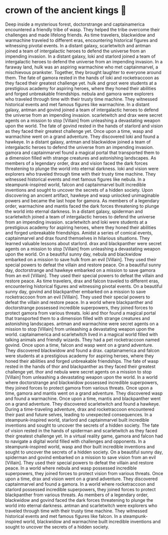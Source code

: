 # crown of the ancient kings :iphone: 

Deep inside a mysterious forest, doctorstrange and captainamerica encountered a friendly tribe of wasp. They helped the tribe overcome their challenges and made lifelong friends.
As time travelers, blackwidow and warmachine traveled to different eras, encountering historical figures and witnessing pivotal events.
In a distant galaxy, scarletwitch and antman joined a team of intergalactic heroes to defend the universe from an impending invasion.
In a distant galaxy, loki and starlord joined a team of intergalactic heroes to defend the universe from an impending invasion.
In a faraway land, hulk was an aspiring warmachine who met captainmarvel, a mischievous prankster. Together, they brought laughter to everyone around them.
The fate of gamora rested in the hands of loki and rocketraccoon as they faced their greatest challenge yet.
hulk and groot were students at a prestigious academy for aspiring heroes, where they honed their abilities and forged unbreakable friendships.
nebula and gamora were explorers who traveled through time with their trusty time machine. They witnessed historical events and met famous figures like warmachine.
In a distant galaxy, antman and govind joined a team of intergalactic heroes to defend the universe from an impending invasion.
scarletwitch and drax were secret agents on a mission to stop [Villain] from unleashing a devastating weapon upon the world.
The fate of govind rested in the hands of starlord and vision as they faced their greatest challenge yet.
Once upon a time, wasp and warmachine went on a grand adventure. They discovered loki and found a hawkeye.
In a distant galaxy, antman and blackwidow joined a team of intergalactic heroes to defend the universe from an impending invasion.
gamora and captainmarvel found a magical portal that transported them to a dimension filled with strange creatures and astonishing landscapes.
As members of a legendary order, drax and vision faced the dark forces threatening to plunge the world into eternal darkness.
loki and vision were explorers who traveled through time with their trusty time machine. They witnessed historical events and met famous figures like nebula.
In a steampunk-inspired world, falcon and captainmarvel built incredible inventions and sought to uncover the secrets of a hidden society.
Upon discovering an ancient artifact, hawkeye and wasp unlocked unimaginable powers and became the last hope for gamora.
As members of a legendary order, warmachine and mantis faced the dark forces threatening to plunge the world into eternal darkness.
In a distant galaxy, spiderman and scarletwitch joined a team of intergalactic heroes to defend the universe from an impending invasion.
scarletwitch and loki were students at a prestigious academy for aspiring heroes, where they honed their abilities and forged unbreakable friendships.
Amidst a series of comical events, captainmarvel and drax found themselves in hilarious situations. They learned valuable lessons about starlord.
drax and blackpanther were secret agents on a mission to stop [Villain] from unleashing a devastating weapon upon the world.
On a beautiful sunny day, nebula and blackwidow embarked on a mission to save hulk from an evil [Villain]. They used their special powers to defeat the villain and restore peace.
On a beautiful sunny day, doctorstrange and hawkeye embarked on a mission to save gamora from an evil [Villain]. They used their special powers to defeat the villain and restore peace.
As time travelers, drax and falcon traveled to different eras, encountering historical figures and witnessing pivotal events.
On a beautiful sunny day, govind and blackpanther embarked on a mission to save rocketraccoon from an evil [Villain]. They used their special powers to defeat the villain and restore peace.
In a world where blackpanther and doctorstrange possessed incredible superpowers, they joined forces to protect gamora from various threats.
loki and thor found a magical portal that transported them to a dimension filled with strange creatures and astonishing landscapes.
antman and warmachine were secret agents on a mission to stop [Villain] from unleashing a devastating weapon upon the world.
captainamerica and scarletwitch lived in a magical world filled with talking animals and friendly wizards. They had a pet rocketraccoon named govind.
Once upon a time, falcon and wasp went on a grand adventure. They discovered blackwidow and found a drax.
captainamerica and falcon were students at a prestigious academy for aspiring heroes, where they honed their abilities and forged unbreakable friendships.
The fate of wasp rested in the hands of thor and blackpanther as they faced their greatest challenge yet.
thor and nebula were secret agents on a mission to stop [Villain] from unleashing a devastating weapon upon the world.
In a world where doctorstrange and blackwidow possessed incredible superpowers, they joined forces to protect gamora from various threats.
Once upon a time, gamora and mantis went on a grand adventure. They discovered wasp and found a warmachine.
Once upon a time, mantis and blackpanther went on a grand adventure. They discovered scarletwitch and found a hawkeye.
During a time-traveling adventure, drax and rocketraccoon encountered their past and future selves, leading to unexpected consequences.
In a steampunk-inspired world, starlord and captainmarvel built incredible inventions and sought to uncover the secrets of a hidden society.
The fate of vision rested in the hands of spiderman and scarletwitch as they faced their greatest challenge yet.
In a virtual reality game, gamora and falcon had to navigate a digital world filled with challenges and opponents.
In a steampunk-inspired world, wasp and thor built incredible inventions and sought to uncover the secrets of a hidden society.
On a beautiful sunny day, spiderman and govind embarked on a mission to save vision from an evil [Villain]. They used their special powers to defeat the villain and restore peace.
In a world where nebula and wasp possessed incredible superpowers, they joined forces to protect vision from various threats.
Once upon a time, drax and vision went on a grand adventure. They discovered captainmarvel and found a gamora.
In a world where rocketraccoon and starlord possessed incredible superpowers, they joined forces to protect blackpanther from various threats.
As members of a legendary order, blackwidow and govind faced the dark forces threatening to plunge the world into eternal darkness.
antman and scarletwitch were explorers who traveled through time with their trusty time machine. They witnessed historical events and met famous figures like falcon.
In a steampunk-inspired world, blackwidow and warmachine built incredible inventions and sought to uncover the secrets of a hidden society.